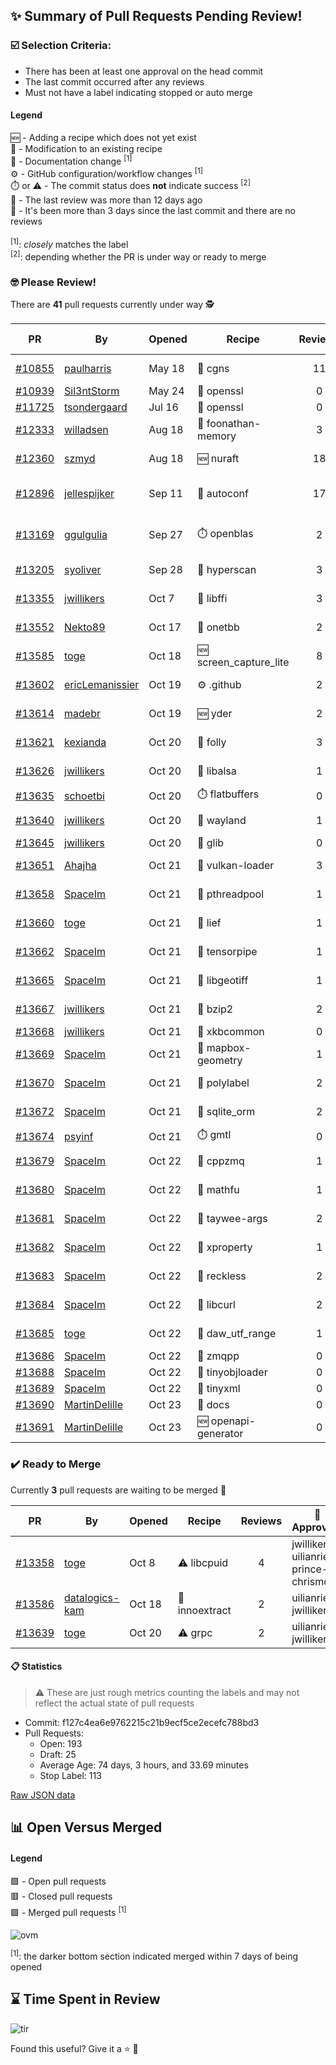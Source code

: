 ## :sparkles: Summary of Pull Requests Pending Review!

### :ballot_box_with_check: Selection Criteria:

- There has been at least one approval on the head commit
- The last commit occurred after any reviews
- Must not have a label indicating stopped or auto merge

#### Legend

:new: - Adding a recipe which does not yet exist<br>
:memo: - Modification to an existing recipe<br>
:green_book: - Documentation change <sup>[1]</sup><br>
:gear: - GitHub configuration/workflow changes <sup>[1]</sup><br>
:stopwatch: or :warning: - The commit status does **not** indicate success <sup>[2]</sup><br>
:bell: - The last review was more than 12 days ago<br>
:eyes: - It's been more than 3 days since the last commit and there are no reviews<br>
<br>
<sup>[1]</sup>: _closely_ matches the label<br>
<sup>[2]</sup>: depending whether the PR is under way or ready to merge

### :nerd_face: Please Review! 

There are **41** pull requests currently under way :detective:

PR | By | Opened | Recipe | Reviews | Last | :stop_sign: Blockers | :star2: Approvers
:---: | --- | --- | --- | :---: | --- | --- | ---
[#10855](https://github.com/conan-io/conan-center-index/pull/10855)|[paulharris](https://github.com/paulharris)|May 18|:memo: cgns|11|Oct 22||prince-chrismc
[#10939](https://github.com/conan-io/conan-center-index/pull/10939)|[Sil3ntStorm](https://github.com/Sil3ntStorm)|May 24|:memo: openssl|0|:eyes:||
[#11725](https://github.com/conan-io/conan-center-index/pull/11725)|[tsondergaard](https://github.com/tsondergaard)|Jul 16|:memo: openssl|0|:eyes:||
[#12333](https://github.com/conan-io/conan-center-index/pull/12333)|[willadsen](https://github.com/willadsen)|Aug 18|:memo: foonathan-memory|3|Oct 15||SSE4
[#12360](https://github.com/conan-io/conan-center-index/pull/12360)|[szmyd](https://github.com/szmyd)|Aug 18|:new: nuraft|18|Oct 17||SSE4
[#12896](https://github.com/conan-io/conan-center-index/pull/12896)|[jellespijker](https://github.com/jellespijker)|Sep 11|:memo: autoconf|17|Oct 16|uilianries|prince-chrismc, jwillikers
[#13169](https://github.com/conan-io/conan-center-index/pull/13169)|[ggulgulia](https://github.com/ggulgulia)|Sep 27|:stopwatch: openblas|2|Sep 27 :bell:||
[#13205](https://github.com/conan-io/conan-center-index/pull/13205)|[syoliver](https://github.com/syoliver)|Sep 28|:memo: hyperscan|3|Oct 18||jwillikers
[#13355](https://github.com/conan-io/conan-center-index/pull/13355)|[jwillikers](https://github.com/jwillikers)|Oct 7|:memo: libffi|3|Oct 19||
[#13552](https://github.com/conan-io/conan-center-index/pull/13552)|[Nekto89](https://github.com/Nekto89)|Oct 17|:memo: onetbb|2|Oct 18||prince-chrismc
[#13585](https://github.com/conan-io/conan-center-index/pull/13585)|[toge](https://github.com/toge)|Oct 18|:new: screen_capture_lite|8|Oct 22||prince-chrismc
[#13602](https://github.com/conan-io/conan-center-index/pull/13602)|[ericLemanissier](https://github.com/ericLemanissier)|Oct 19|:gear: .github|2|Oct 22||prince-chrismc
[#13614](https://github.com/conan-io/conan-center-index/pull/13614)|[madebr](https://github.com/madebr)|Oct 19|:new: yder|2|Oct 22||jwillikers
[#13621](https://github.com/conan-io/conan-center-index/pull/13621)|[kexianda](https://github.com/kexianda)|Oct 20|:memo: folly|3|Oct 22||jwillikers
[#13626](https://github.com/conan-io/conan-center-index/pull/13626)|[jwillikers](https://github.com/jwillikers)|Oct 20|:memo: libalsa|1|Oct 21||uilianries
[#13635](https://github.com/conan-io/conan-center-index/pull/13635)|[schoetbi](https://github.com/schoetbi)|Oct 20|:stopwatch: flatbuffers|0|||
[#13640](https://github.com/conan-io/conan-center-index/pull/13640)|[jwillikers](https://github.com/jwillikers)|Oct 20|:memo: wayland|1|Oct 21||uilianries
[#13645](https://github.com/conan-io/conan-center-index/pull/13645)|[jwillikers](https://github.com/jwillikers)|Oct 20|:memo: glib|0|||
[#13651](https://github.com/conan-io/conan-center-index/pull/13651)|[Ahajha](https://github.com/Ahajha)|Oct 21|:memo: vulkan-loader|3|Oct 22||jwillikers
[#13658](https://github.com/conan-io/conan-center-index/pull/13658)|[SpaceIm](https://github.com/SpaceIm)|Oct 21|:memo: pthreadpool|1|Oct 22||jwillikers
[#13660](https://github.com/conan-io/conan-center-index/pull/13660)|[toge](https://github.com/toge)|Oct 21|:memo: lief|1|Oct 22||jwillikers
[#13662](https://github.com/conan-io/conan-center-index/pull/13662)|[SpaceIm](https://github.com/SpaceIm)|Oct 21|:memo: tensorpipe|1|Oct 21||uilianries
[#13665](https://github.com/conan-io/conan-center-index/pull/13665)|[SpaceIm](https://github.com/SpaceIm)|Oct 21|:memo: libgeotiff|1|Oct 22||jwillikers
[#13667](https://github.com/conan-io/conan-center-index/pull/13667)|[jwillikers](https://github.com/jwillikers)|Oct 21|:memo: bzip2|2|Oct 22||prince-chrismc
[#13668](https://github.com/conan-io/conan-center-index/pull/13668)|[jwillikers](https://github.com/jwillikers)|Oct 21|:memo: xkbcommon|0|||
[#13669](https://github.com/conan-io/conan-center-index/pull/13669)|[SpaceIm](https://github.com/SpaceIm)|Oct 21|:memo: mapbox-geometry|1|Oct 22||jwillikers
[#13670](https://github.com/conan-io/conan-center-index/pull/13670)|[SpaceIm](https://github.com/SpaceIm)|Oct 21|:memo: polylabel|2|Oct 22||jwillikers, toge
[#13672](https://github.com/conan-io/conan-center-index/pull/13672)|[SpaceIm](https://github.com/SpaceIm)|Oct 21|:memo: sqlite_orm|2|Oct 22||jwillikers, toge
[#13674](https://github.com/conan-io/conan-center-index/pull/13674)|[psyinf](https://github.com/psyinf)|Oct 21|:stopwatch: gmtl|0|||
[#13679](https://github.com/conan-io/conan-center-index/pull/13679)|[SpaceIm](https://github.com/SpaceIm)|Oct 22|:memo: cppzmq|1|Oct 22||jwillikers
[#13680](https://github.com/conan-io/conan-center-index/pull/13680)|[SpaceIm](https://github.com/SpaceIm)|Oct 22|:memo: mathfu|1|Oct 22||jwillikers
[#13681](https://github.com/conan-io/conan-center-index/pull/13681)|[SpaceIm](https://github.com/SpaceIm)|Oct 22|:memo: taywee-args|2|Oct 22||jwillikers, toge
[#13682](https://github.com/conan-io/conan-center-index/pull/13682)|[SpaceIm](https://github.com/SpaceIm)|Oct 22|:memo: xproperty|1|Oct 22||jwillikers
[#13683](https://github.com/conan-io/conan-center-index/pull/13683)|[SpaceIm](https://github.com/SpaceIm)|Oct 22|:memo: reckless|2|Oct 22||jwillikers, toge
[#13684](https://github.com/conan-io/conan-center-index/pull/13684)|[SpaceIm](https://github.com/SpaceIm)|Oct 22|:memo: libcurl|2|Oct 22||jwillikers, MartinDelille
[#13685](https://github.com/conan-io/conan-center-index/pull/13685)|[toge](https://github.com/toge)|Oct 22|:memo: daw_utf_range|1|Oct 22||jwillikers
[#13686](https://github.com/conan-io/conan-center-index/pull/13686)|[SpaceIm](https://github.com/SpaceIm)|Oct 22|:memo: zmqpp|0|||
[#13688](https://github.com/conan-io/conan-center-index/pull/13688)|[SpaceIm](https://github.com/SpaceIm)|Oct 22|:memo: tinyobjloader|0|||
[#13689](https://github.com/conan-io/conan-center-index/pull/13689)|[SpaceIm](https://github.com/SpaceIm)|Oct 22|:memo: tinyxml|0|||
[#13690](https://github.com/conan-io/conan-center-index/pull/13690)|[MartinDelille](https://github.com/MartinDelille)|Oct 23|:green_book: docs|0|||
[#13691](https://github.com/conan-io/conan-center-index/pull/13691)|[MartinDelille](https://github.com/MartinDelille)|Oct 23|:new: openapi-generator|0|||


### :heavy_check_mark: Ready to Merge 

Currently **3** pull requests are waiting to be merged :tada:


PR | By | Opened | Recipe | Reviews | :star2: Approvers
:---: | --- | --- | --- | :---: | ---
[#13358](https://github.com/conan-io/conan-center-index/pull/13358)|[toge](https://github.com/toge)|Oct 8|:warning: libcpuid|4|jwillikers, uilianries, prince-chrismc
[#13586](https://github.com/conan-io/conan-center-index/pull/13586)|[datalogics-kam](https://github.com/datalogics-kam)|Oct 18|:memo: innoextract|2|uilianries, jwillikers
[#13639](https://github.com/conan-io/conan-center-index/pull/13639)|[toge](https://github.com/toge)|Oct 20|:warning: grpc|2|uilianries, jwillikers


#### :clipboard: Statistics

> :warning: These are just rough metrics counting the labels and may not reflect the actual state of pull requests

- Commit: f127c4ea6e9762215c21b9ecf5ce2ecefc788bd3
- Pull Requests:
	- Open: 193
	- Draft: 25
	- Average Age: 74 days, 3 hours, and 33.69 minutes
	- Stop Label: 113
	

[Raw JSON data](https://raw.githubusercontent.com/prince-chrismc/conan-center-index-pending-review/raw-data/pending-review.json)

## :bar_chart: Open Versus Merged

#### Legend

:green_square: - Open pull requests<br>
:red_square: - Closed pull requests<br>
:purple_square: - Merged pull requests <sup>[1]</sup><br>

![ovm](https://github.com/prince-chrismc/conan-center-index-pending-review/blob/raw-data/open-versus-merged.gif?raw=true)

<sup>[1]</sup>: the darker bottom section indicated merged within 7 days of being opened

## :hourglass: Time Spent in Review

![tir](https://github.com/prince-chrismc/conan-center-index-pending-review/blob/raw-data/time-in-review.png?raw=true)

Found this useful? Give it a :star: :pray:
	